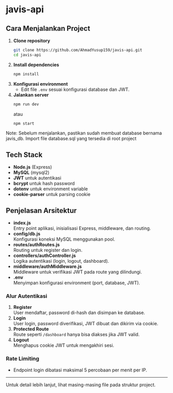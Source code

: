 # javis-api

## Cara Menjalankan Project

1. **Clone repository**
   ```sh
   git clone https://github.com/AhmadYusup159/javis-api.git
   cd javis-api
   ```
2. **Install dependencies**
   ```sh
   npm install
   ```
3. **Konfigurasi environment**
   - Edit file `.env` sesuai konfigurasi database dan JWT.
4. **Jalankan server**
   ```sh
   npm run dev
   ```
   atau
   ```sh
   npm start
   ```
Note:
Sebelum menjalankan, pastikan sudah membuat database bernama javis_db.
Import file database.sql yang tersedia di root project

## Tech Stack

- **Node.js** (Express)
- **MySQL** (mysql2)
- **JWT** untuk autentikasi
- **bcrypt** untuk hash password
- **dotenv** untuk environment variable
- **cookie-parser** untuk parsing cookie

## Penjelasan Arsitektur

- **index.js**  
  Entry point aplikasi, inisialisasi Express, middleware, dan routing.
- **config/db.js**  
  Konfigurasi koneksi MySQL menggunakan pool.
- **routes/authRoutes.js**  
  Routing untuk register dan login.
- **controllers/authController.js**  
  Logika autentikasi (login, logout, dashboard).
- **middleware/authMiddleware.js**  
  Middleware untuk verifikasi JWT pada route yang dilindungi.
- **.env**  
  Menyimpan konfigurasi environment (port, database, JWT).

### Alur Autentikasi

1. **Register**  
   User mendaftar, password di-hash dan disimpan ke database.
2. **Login**  
   User login, password diverifikasi, JWT dibuat dan dikirim via cookie.
3. **Protected Route**  
   Route seperti `/dashboard` hanya bisa diakses jika JWT valid.
4. **Logout**  
   Menghapus cookie JWT untuk mengakhiri sesi.

### Rate Limiting

- Endpoint login dibatasi maksimal 5 percobaan per menit per IP.

---

Untuk detail lebih lanjut, lihat masing-masing file pada struktur project.
